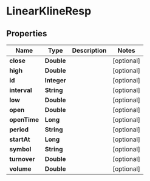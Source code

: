
# LinearKlineResp

## Properties
Name | Type | Description | Notes
------------ | ------------- | ------------- | -------------
**close** | **Double** |  |  [optional]
**high** | **Double** |  |  [optional]
**id** | **Integer** |  |  [optional]
**interval** | **String** |  |  [optional]
**low** | **Double** |  |  [optional]
**open** | **Double** |  |  [optional]
**openTime** | **Long** |  |  [optional]
**period** | **String** |  |  [optional]
**startAt** | **Long** |  |  [optional]
**symbol** | **String** |  |  [optional]
**turnover** | **Double** |  |  [optional]
**volume** | **Double** |  |  [optional]



